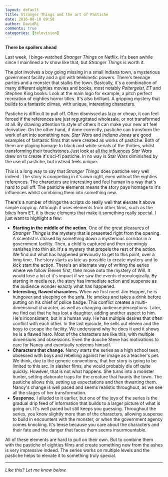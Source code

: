 ```yaml
---  
layout: default  
title: Stranger Things and the art of Pastiche  
date: 2016-08-10 09:58  
author: DavidRL  
comments: true  
categories: [television]  
---  
```

**There be spoilers ahead**  

Last week, I binge-watched *Stranger Things* on Netflix. It's been awhile since I mainlined a tv show like that, but *Stranger Things* is worth it.  

The plot involves a boy going missing in a small Indiana town, a mysterious government facility and a girl with telekinetic powers. There's teenage parties and a monster that stalks the town. Basically, it's a combination of many different eighties movies and books, most notably *Poltergeist*, *ET* and Stephen King books. Look at the main logo for example, a pitch perfect recreation of eighties horror titles. It's also brilliant. A gripping mystery that builds to a fantastic climax, with unique, interesting characters.  
<!--more-->  

Pastiche is difficult to pull off. Often dismissed as lazy or cheap, it can feel forced if the references are just regurgitated wholesale, or not transformed at all. By drawing attention to style of others it can make your new art feel derivative. On the other hand, if done correctly, pastiche can transform the work of art into something new. *Star Wars* and *Indiana Jones* are good examples of fantastic films that were created as works of pastiche. Both of them are playing homage to black and white serials of the thirties, whilst transforming their touchstones.Just look at <a href="http://www.techtimes.com/articles/88089/20151001/star-wars-origins-classic-films-inspired-george-lucas-intergalactic-vision.htm">all the influences</a> *Star Wars* drew on to create it's sci-fi pastiche. In no way is Star Wars diminished by the use of pastiche, but instead feels unique.  

This is a long way to say that *Stranger Things* does pastiche very well indeed. The story is compelling in it's own right, even without the eighties references. The characters are interesting and feel human in a way that's hard to pull off. The pastiche elements means the story pays homage to it's influences whilst combining them into something new.  

There's a number of things the scripts do really well that elevate it above simple copying. Although it uses elements from other films, such as the bikes from ET, it is these elements that make it something really special. I just want to highlight a few:  


* **Starting in the middle of the action.** One of the great pleasures of *Stranger Things* is the mystery that is presented right from the opening. A scientist is chased by something down a mysterious corridor in a government facility. Then, a child is captured and then seemingly vanishes into thin air. It's a mystery that propels the rest of the action. We find out what has happened previously to get to this point, over a long time. The story starts as late as possible to create mystery and to kick start the action. There's an alternate way of writing the series where we follow Eleven first, then move onto the mystery of Will. It would lose a lot of it's impact if we saw the events chronologically. By starting in media res, the story has immediate action and suspense as the audience wonder exactly what has happened.  
* **Interesting, flawed characters.** When we first meet Jim Hopper, he is hungover and sleeping on the sofa. He smokes and takes a drink before putting on his chief of police badge. This conflict creates a multi-dimensional character, as well as changing audience perceptions. Later, we find out that he has lost a daughter, adding another aspect to him. He's inconsistent, but in a human way. He has multiple desires that often conflict with each other. In the last episode, he sells out eleven and the boys to escape the facility. We understand why he does it and it shows he is a flawed hero. Most of the characters are like this, with multiple dimensions and obsessions. Even the douche Steve has motivations to care for Nancy and eventually redeems himself.  
* **Characters that change.** Nancy starts the series as a high school teen, obsessed with boys and rebelling against her image as a teacher's pet. We think, due to the generic conventions, that her story is going to be limited to this arc. In slasher films, she would probably die off quite quickly. However, that is not what happens. She turns into a monster hunter, setting elaborate traps for the creature that haunts the town. The pastiche allows this, setting up expectations and then thwarting them. Nancy's change is well paced and seems realistic throughout, as we see all the stages of her transformation.  
* **Suspense.** I alluded to it earlier, but one of the joys of the series is the gradual drip feed of information that builds to a larger picture of what is going on. It's well paced but still keeps you guessing. Throughout the series, you know slightly more than of the characters, allowing suspense to build in encounters with the monster, or when the government agency comes knocking. It's tense because you care about the characters and their fate and the danger that faces them seems insurmountable.  


All of these elements are hard to pull on their own. But to combine them with the pastiche of eighties films and create something new from the ashes is very impressive indeed. The series works on multiple levels and the pastiche helps to elevate it to something truly special.  

<hr />  

*Like this? Let me know below.*  
